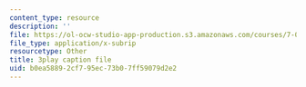 ```yaml
---
content_type: resource
description: ''
file: https://ol-ocw-studio-app-production.s3.amazonaws.com/courses/7-016-introductory-biology-fall-2018/b0ea58892cf795ec73b07ff59079d2e2_JuwErrBz3b4.srt
file_type: application/x-subrip
resourcetype: Other
title: 3play caption file
uid: b0ea5889-2cf7-95ec-73b0-7ff59079d2e2
---
```

